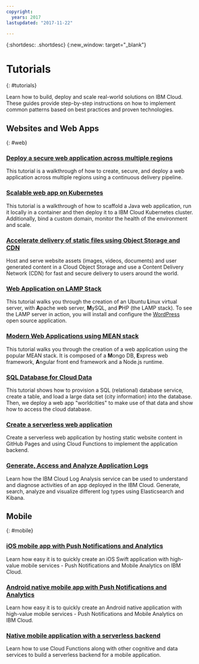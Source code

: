 ```yaml
---
copyright:
  years: 2017
lastupdated: "2017-11-22"

---
```


{:shortdesc: .shortdesc}
{:new_window: target="_blank"}

# Tutorials
{: #tutorials}

Learn how to build, deploy and scale real-world solutions on IBM Cloud. These guides provide step-by-step instructions on how to implement common patterns based on best practices and proven technologies.

## Websites and Web Apps
{: #web}

### [Deploy a secure web application across multiple regions](multi-region-webapp.html)

This tutorial is a walkthrough of how to create, secure, and deploy a web application across multiple regions using a continuous delivery pipeline.

### [Scalable web app on Kubernetes](scalable-webapp-kubernetes.html)

This tutorial is a walkthrough of how to scaffold a Java web application, run it locally in a container and then deploy it to a IBM Cloud Kubernetes cluster. Additionally, bind a custom domain, monitor the health of the environment and scale.

### [Accelerate delivery of static files using Object Storage and CDN](static-files-cdn.html)

Host and serve website assets (images, videos, documents) and user generated content in a Cloud Object Storage and use a Content Delivery Network (CDN) for fast and secure delivery to users around the world.

### [Web Application on LAMP Stack](lamp-stack.html)

This tutorial walks you through the creation of an Ubuntu **L**inux virtual server, with **A**pache web server, **M**ySQL, and **P**HP (the LAMP stack). To see the LAMP server in action, you will install and configure the [WordPress](https://wordpress.org/) open source application.

### [Modern Web Applications using MEAN stack](mean-stack.html)

This tutorial walks you through the creation of a web application using the popular MEAN stack. It is composed of a **M**ongo DB, **E**xpress web framework, **A**ngular front end framework and a Node.js runtime.

### [SQL Database for Cloud Data](sql-database.html)

This tutorial shows how to provision a SQL (relational) database service, create a table, and load a large data set (city information) into the database. Then, we deploy a web app "worldcities" to make use of that data and show how to access the cloud database.

### [Create a serverless web application](serverless-api-webapp.html)

Create a serverless web application by hosting static website content in GitHub Pages and using Cloud Functions to implement the application backend.

### [Generate, Access and Analyze Application Logs](application-log-analysis.html)

Learn how the IBM Cloud Log Analysis service can be used to understand and diagnose activities of an app deployed in the IBM Cloud. Generate, search, analyze and visualize different log types using Elasticsearch and Kibana.

## Mobile
{: #mobile}

### [iOS mobile app with Push Notifications and Analytics](ios-mobile-push-analytics.html)

Learn how easy it is to quickly create an iOS Swift application with high-value mobile services - Push Notifications and Mobile Analytics on IBM Cloud.

### [Android native mobile app with Push Notifications and Analytics](android-mobile-push-analytics.html)

Learn how easy it is to quickly create an Android native application with high-value mobile services - Push Notifications and Mobile Analytics on IBM Cloud.

### [Native mobile application with a serverless backend](serverless-mobile-backend.html)

Learn how to use Cloud Functions along with other cognitive and data services to build a serverless backend for a mobile application.
